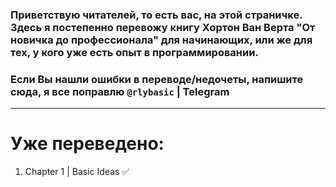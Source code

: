 ### Приветствую читателей, то есть вас, на этой страничке. Здесь я постепенно перевожу книгу Хортон Ван Верта "От новичка до профессионала" для начинающих, или же для тех, у кого уже есть опыт в программировании.
### Если Вы нашли ошибки в переводе/недочеты, напишите сюда, я все поправлю `@rlybasic` | Telegram
____
# Уже переведено:
1. Chapter 1 | Basic Ideas :white_check_mark:
